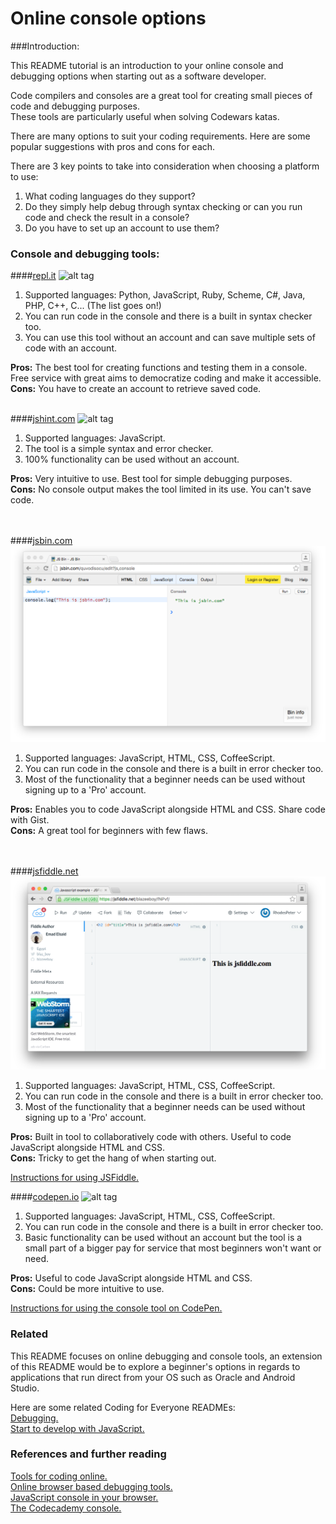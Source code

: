 # Online console options

###Introduction:

This README tutorial is an introduction to your online console and debugging options when starting out as a software developer.

Code compilers and consoles are a great tool for creating small pieces of code and debugging purposes. 
<br>These tools are particularly useful when solving Codewars katas.

There are many options to suit your coding requirements. Here are some popular suggestions with pros and cons for each. 

There are 3 key points to take into consideration when choosing a platform to use:

  1. What coding languages do they support?
  2. Do they simply help debug through syntax checking or can you run code and check the result in a console?
  3. Do you have to set up an account to use them?

### Console and debugging tools:

####[repl.it](https://repl.it/)
![alt tag](https://github.com/RhodesPeter/online-console-options/blob/Screenshots/repl.it.png)<br>
 
  1. Supported languages: Python, JavaScript, Ruby, Scheme, C#, Java, PHP, C++, C... (The list goes on!)<br>
  2. You can run code in the console and there is a built in syntax checker too.<br>
  3. You can use this tool without an account and can save multiple sets of code with an account.<br>

<b>Pros:</b> The best tool for creating functions and testing them in a console. Free service with great aims to democratize coding and make it accessible.<br>
<b>Cons:</b> You have to create an account to retrieve saved code.
<br>
<br>

####[jshint.com](http://jshint.com)
![alt tag](https://github.com/RhodesPeter/Online-Console-Options/blob/Screenshots/jshint.com.png)<br>

  1. Supported languages: JavaScript. <br>
  2. The tool is a simple syntax and error checker. <br>
  3. 100% functionality can be used without an account. <br>

<b>Pros:</b> Very intuitive to use. Best tool for simple debugging purposes.<br>
<b>Cons:</b> No console output makes the tool limited in its use. You can't save code.<br>
<br>
<br>

####[jsbin.com](https://jsbin.com)
![alt tag](https://github.com/RhodesPeter/Console-Options/blob/Screenshots/jsbin.com.png)<br>

  1. Supported languages: JavaScript, HTML, CSS, CoffeeScript.<br>
  2. You can run code in the console and there is a built in error checker too.<br>
  3. Most of the functionality that a beginner needs can be used without signing up to a 'Pro' account.<br>

<b>Pros:</b> Enables you to code JavaScript alongside HTML and CSS. Share code with Gist. <br>
<b>Cons:</b> A great tool for beginners with few flaws.<br>
<br>
<br>

####[jsfiddle.net](https://jsfiddle.net/)
![alt tag](https://github.com/RhodesPeter/Console-Options/blob/Screenshots/jsfiddle.png)<br>

 1. Supported languages: JavaScript, HTML, CSS, CoffeeScript.<br>
 2. You can run code in the console and there is a built in error checker too.<br>
 3. Most of the functionality that a beginner needs can be used without signing up to a 'Pro' account.<br>

<b>Pros:</b> Built in tool to collaboratively code with others. Useful to code JavaScript alongside HTML and CSS.<br>
<b>Cons:</b> Tricky to get the hang of when starting out.</br> 

[Instructions for using JSFiddle.](http://doc.jsfiddle.net/tutorial.html)
<br>

####[codepen.io](http://codepen.io/nullobject/pen/rAbio)
![alt tag](https://github.com/RhodesPeter/Online-Console-Options/blob/Screenshots/codepen.io.png)<br>

 1. Supported languages: JavaScript, HTML, CSS, CoffeeScript.<br>
 2. You can run code in the console and there is a built in error checker too.<br>
 3. Basic functionality can be used without an account but the tool is a small part of a bigger pay for service that most beginners won't want or need.<br>

<b>Pros:</b> Useful to code JavaScript alongside HTML and CSS.<br>
<b>Cons:</b> Could be more intuitive to use. 
<br>

[Instructions for using the console tool on CodePen.](https://blog.codepen.io/documentation/editor/console/)
<br>

### Related

This README focuses on online debugging and console tools, an extension of this README would be to explore a beginner's options in regards to applications that run direct from your OS such as Oracle and Android Studio.

Here are some related Coding for Everyone READMEs:<br>
[Debugging.](https://github.com/codingforeveryone/READMEs/blob/master/programmer-skills/Debugging-Javascript.md)<br>
[Start to develop with JavaScript.](https://github.com/codingforeveryone/READMEs/blob/master/programmer-skills/start-to-develop-js.md)<br>

### References and further reading

[Tools for coding online.](http://www.hongkiat.com/blog/tools-to-coding-online/)<br>
[Online browser based debugging tools.](https://www.sitepoint.com/10-javascript-online-browser-based-debugging-tools/)<br>
[JavaScript console in your browser.](http://webmasters.stackexchange.com/questions/8525/how-to-open-the-javascript-console-in-different-browsers)<br>
[The Codecademy console.](http://labs.codecademy.com/)<br>
